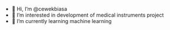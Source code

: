 - 👋 Hi, I’m @cewekbiasa
- 👀 I’m interested in development of medical instruments project
- 🌱 I’m currently learning machine learning


<!---
cewekbiasa/cewekbiasa is a ✨ special ✨ repository because its `README.md` (this file) appears on your GitHub profile.
You can click the Preview link to take a look at your changes.
--->
